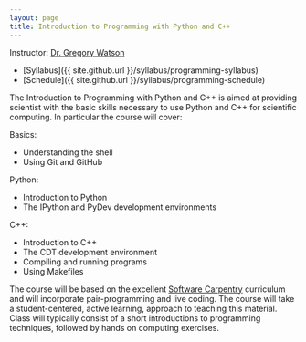 ```yaml
---
layout: page
title: Introduction to Programming with Python and C++
---
```


Instructor: [Dr. Gregory Watson](mailto:watsongr@ornl.gov)

* [Syllabus]({{ site.github.url }}/syllabus/programming-syllabus)
* [Schedule]({{ site.github.url }}/syllabus/programming-schedule)

The Introduction to Programming with Python and C++ is aimed at providing 
scientist with the basic skills necessary to use Python and C++ for
scientific computing. In particular the course will cover:

Basics:

* Understanding the shell
* Using Git and GitHub

Python:

* Introduction to Python
* The IPython and PyDev development environments

C++:

* Introduction to C++
* The CDT development environment
* Compiling and running programs
* Using Makefiles

The course will be based on the excellent [Software Carpentry](http://software-carpentry.org/) 
curriculum and will incorporate pair-programming and live coding. The course will take a
student-centered, active learning, approach to teaching this material. Class
will typically consist of a short introductions to programming techniques, followed by 
hands on computing exercises.
